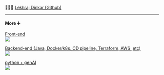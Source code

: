 👩🏻‍💻 <a href="https://github.com/lekhrajdinkar" target="_blank">Lekhraj Dinkar (Github)</a>


---

#### More ➕
<a href="https://front-end-docs.netlify.app/01_ng/000_ng_evolution-2025/" target="_blank">Front-end </a><br>
<img src="https://skillicons.dev/icons?i=angular,ts,css,html,js,redux,rxjs,npm,nodejs" />

<a href="https://https://lekhrajdinkar-backend.onrender.com" target="_blank">Backend-end (Java, Docker/k8s, CD pipeline, Terraform, AWS ,etc)</a><br>
<img src="https://skillicons.dev/icons?i=java,aws,terraform,docker,kubernetes,git,github,linux,bash" />

<a href="https://lekhrajdinkar.netlify.app/" target="_blank">python + genAI</a><br>
<img src="https://skillicons.dev/icons?i=python,genai,chatgpt" />